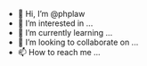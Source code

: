 - 👋 Hi, I’m @phplaw
- 👀 I’m interested in ...
- 🌱 I’m currently learning ...
- 💞️ I’m looking to collaborate on ...
- 📫 How to reach me ...

<!---
phplaw/phplaw is a ✨ special ✨ repository because its `README.md` (this file) appears on your GitHub profile.
You can click the Preview link to take a look at your changes.
--->

<!---
GM API KEY: AIzaSyBM1h9SOkF1-LJs_hqgR2ELHjptP3wYr2s
--->
